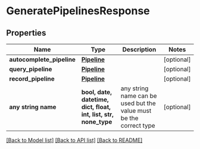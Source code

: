 # GeneratePipelinesResponse


## Properties
Name | Type | Description | Notes
------------ | ------------- | ------------- | -------------
**autocomplete_pipeline** | [**Pipeline**](Pipeline.md) |  | [optional] 
**query_pipeline** | [**Pipeline**](Pipeline.md) |  | [optional] 
**record_pipeline** | [**Pipeline**](Pipeline.md) |  | [optional] 
**any string name** | **bool, date, datetime, dict, float, int, list, str, none_type** | any string name can be used but the value must be the correct type | [optional]

[[Back to Model list]](../README.md#documentation-for-models) [[Back to API list]](../README.md#documentation-for-api-endpoints) [[Back to README]](../README.md)


